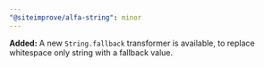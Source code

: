 ```yaml
---
"@siteimprove/alfa-string": minor
---
```


**Added:** A new `String.fallback` transformer is available, to replace whitespace only string with a fallback value.
